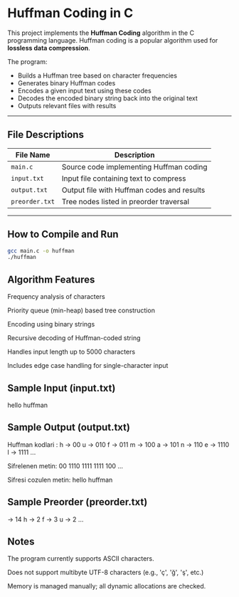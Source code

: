 # Huffman Coding in C

This project implements the **Huffman Coding** algorithm in the C programming language. Huffman coding is a popular algorithm used for **lossless data compression**.

The program:
- Builds a Huffman tree based on character frequencies
- Generates binary Huffman codes
- Encodes a given input text using these codes
- Decodes the encoded binary string back into the original text
- Outputs relevant files with results

---

## File Descriptions

| File Name        | Description                                    |
|------------------|------------------------------------------------|
| `main.c`         | Source code implementing Huffman coding        |
| `input.txt`      | Input file containing text to compress         |
| `output.txt`     | Output file with Huffman codes and results     |
| `preorder.txt`   | Tree nodes listed in preorder traversal        |

---

##  How to Compile and Run

```bash
gcc main.c -o huffman
./huffman
```
## Algorithm Features
Frequency analysis of characters

Priority queue (min-heap) based tree construction

Encoding using binary strings

Recursive decoding of Huffman-coded string

Handles input length up to 5000 characters

Includes edge case handling for single-character input

## Sample Input (input.txt)
hello huffman
## Sample Output (output.txt)
Huffman kodlari :
h -> 00
u -> 010
f -> 011
m -> 100
a -> 101
n -> 110
e -> 1110
l -> 1111
...

Sifrelenen metin: 00 1110 1111 1111 100 ...

Sifresi cozulen metin: hello huffman

## Sample Preorder (preorder.txt)
 -> 14
h -> 2
f -> 3
u -> 2
...

## Notes
The program currently supports ASCII characters.

Does not support multibyte UTF-8 characters (e.g., 'ç', 'ğ', 'ş', etc.)

Memory is managed manually; all dynamic allocations are checked.
